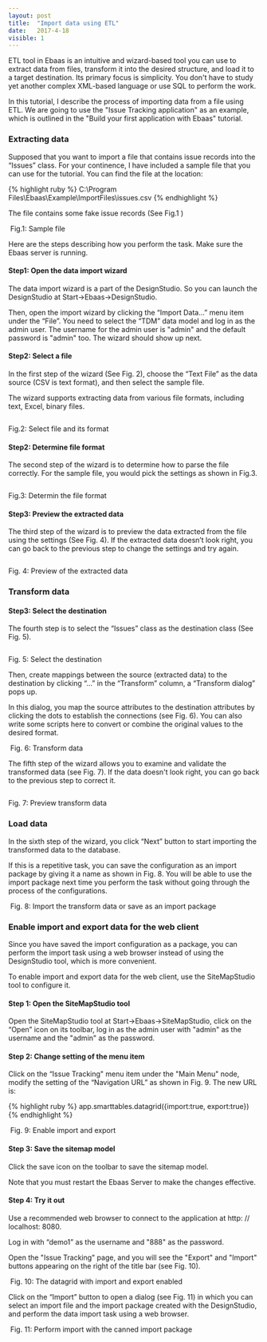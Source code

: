 ```yaml
---
layout: post
title:  "Import data using ETL"
date:   2017-4-18
visible: 1
---
```


<p class="intro"><span class="dropcap">E</span>TL tool in Ebaas is an intuitive and wizard-based tool you can use to extract data from files, transform it into the desired structure, and load it to a target destination. Its primary focus is simplicity. You don't have to study yet another complex XML-based language or use SQL to perform the work.
</p>

In this tutorial, I describe the process of importing data from a file using ETL. We are going to use the "Issue Tracking application" as an example, which is outlined in the "Build your first application with Ebaas" tutorial.

### Extracting data

Supposed that you want to import a file that contains issue records into the “Issues” class. For your continence, I have included a sample file that you can use for the tutorial. You can find the file at the location:

{% highlight ruby %}
C:\Program Files\Ebaas\Example\ImportFiles\issues.csv
{% endhighlight %}

The file contains some fake issue records (See Fig.1 )

<img src="{{'/assets/img/2017-4-28-Fig1.png' | prepend: site.baseurl }}" alt="">
Fig.1: Sample file

Here are the steps describing how you perform the task. Make sure the Ebaas server is running.

#### Step1: Open the data import wizard

The data import wizard is a part of the DesignStudio. So you can launch the DesignStudio at Start->Ebaas->DesignStudio.

Then, open the import wizard by clicking the “Import Data…” menu item under the “File”. You need to select the “TDM” data model and log in as the admin user. The username for the admin user is "admin" and the default password is "admin" too. The wizard should show up next.

#### Step2: Select a file

In the first step of the wizard (See Fig. 2), choose the “Text File” as the data source (CSV is text format), and then select the sample file.

The wizard supports extracting data from various file formats, including text, Excel, binary files. 

<img src="{{'/assets/img/2017-4-28-Fig2.png' | prepend: site.baseurl }}" alt="">

Fig.2: Select file and its format

#### Step2: Determine file format

The second step of the wizard is to determine how to parse the file correctly. For the sample file, you would pick the settings as shown in Fig.3. 

<img src="{{'/assets/img/2017-4-28-Fig3.png' | prepend: site.baseurl }}" alt="">

Fig.3: Determin the file format
 
#### Step3: Preview the extracted data

The third step of the wizard is to preview the data extracted from the file using the settings (See Fig. 4). If the extracted data doesn’t look right, you can go back to the previous step to change the settings and try again. 

<img src="{{'/assets/img/2017-4-28-Fig4.png' | prepend: site.baseurl }}" alt="">

Fig. 4: Preview of the extracted data

### Transform data

#### Step3: Select the destination

The fourth step is to select the “Issues” class as the destination class (See Fig. 5).

<img src="{{'/assets/img/2017-4-28-Fig5.png' | prepend: site.baseurl }}" alt="">

Fig. 5: Select the destination

Then, create mappings between the source (extracted data) to the destination by clicking “…” in the “Transform” column, a “Transform dialog” pops up.

In this dialog, you map the source attributes to the destination attributes by clicking the dots to establish the connections (see Fig. 6). You can also write some scripts here to convert or combine the original values to the desired format.

<img src="{{'/assets/img/2017-4-28-Fig6.png' | prepend: site.baseurl }}" alt="">
Fig. 6: Transform data

The fifth step of the wizard allows you to examine and validate the transformed data (see Fig. 7). If the data doesn't look right, you can go back to the previous step to correct it.

<img src="{{'/assets/img/2017-4-28-Fig7.png' | prepend: site.baseurl }}" alt="">

Fig. 7: Preview transform data

### Load data

In the sixth step of the wizard, you click “Next” button to start importing the transformed data to the database.

If this is a repetitive task, you can save the configuration as an import package by giving it a name as shown in Fig. 8. You will be able to use the import package next time you perform the task without going through the process of the configurations.

<img src="{{'/assets/img/2017-4-28-Fig8.png' | prepend: site.baseurl }}" alt="">
Fig. 8: Import the transform data or save as an import package 

### Enable import and export data for the web client 

Since you have saved the import configuration as a package, you can perform the import task using a web browser instead of using the DesignStudio tool, which is more convenient.

To enable import and export data for the web client, use the SiteMapStudio tool to configure it.

#### Step 1: Open the SiteMapStudio tool

Open the SiteMapStudio tool at Start->Ebaas->SiteMapStudio, click on the “Open” icon on its toolbar, log in as the admin user with "admin" as the username and the "admin" as the password. 

#### Step 2: Change setting of the menu item

Click on the “Issue Tracking" menu item under the "Main Menu"  node, modify the setting of the “Navigation URL” as shown in Fig. 9. The new URL is:

{% highlight ruby %}
app.smarttables.datagrid({import:true, export:true})
{% endhighlight %}

<img src="{{'/assets/img/2017-4-28-Fig9.png' | prepend: site.baseurl }}" alt="">
Fig. 9: Enable import and export

#### Step 3: Save the sitemap model

Click the save icon on the toolbar to save the sitemap model. 

Note that you must restart the Ebaas Server to make the changes effective.

#### Step 4: Try it out

Use a recommended web browser to connect to the application at http: // localhost: 8080. 

Log in with “demo1” as the username and "888" as the password.

Open the "Issue Tracking" page, and you will see the "Export" and "Import" buttons appearing on the right of the title bar (see Fig. 10).

<img src="{{'/assets/img/2017-4-28-Fig10.png' | prepend: site.baseurl }}" alt="">
Fig. 10: The datagrid with import and export enabled

Click on the “Import” button to open a dialog (see Fig. 11) in which you can select an import file and the import package created with the DesignStudio, and perform the data import task using a web browser.

<img src="{{'/assets/img/2017-4-28-Fig11.png' | prepend: site.baseurl }}" alt="">
Fig. 11: Perform import with the canned import package
